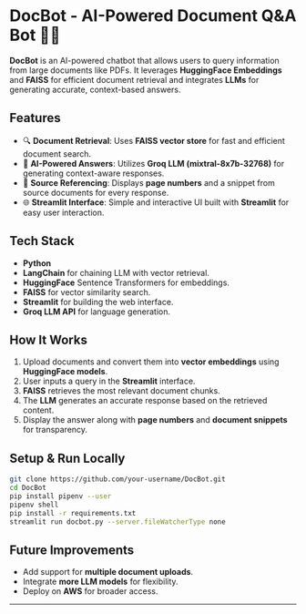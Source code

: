 # DocBot - AI-Powered Document Q&A Bot 📄🤖

**DocBot** is an AI-powered chatbot that allows users to query information from large documents like PDFs. It leverages **HuggingFace Embeddings** and **FAISS** for efficient document retrieval and integrates **LLMs** for generating accurate, context-based answers.

## Features
- 🔍 **Document Retrieval**: Uses **FAISS vector store** for fast and efficient document search.
- 🧠 **AI-Powered Answers**: Utilizes **Groq LLM (mixtral-8x7b-32768)** for generating context-aware responses.
- 📁 **Source Referencing**: Displays **page numbers** and a snippet from source documents for every response.
- 🌐 **Streamlit Interface**: Simple and interactive UI built with **Streamlit** for easy user interaction.

## Tech Stack
- **Python**
- **LangChain** for chaining LLM with vector retrieval.
- **HuggingFace** Sentence Transformers for embeddings.
- **FAISS** for vector similarity search.
- **Streamlit** for building the web interface.
- **Groq LLM API** for language generation.

## How It Works
1. Upload documents and convert them into **vector embeddings** using **HuggingFace models**.
2. User inputs a query in the **Streamlit** interface.
3. **FAISS** retrieves the most relevant document chunks.
4. The **LLM** generates an accurate response based on the retrieved content.
5. Display the answer along with **page numbers** and **document snippets** for transparency.

## Setup & Run Locally
```bash
git clone https://github.com/your-username/DocBot.git
cd DocBot
pip install pipenv --user
pipenv shell
pip install -r requirements.txt
streamlit run docbot.py --server.fileWatcherType none
```

## Future Improvements
- Add support for **multiple document uploads**.
- Integrate **more LLM models** for flexibility.
- Deploy on **AWS** for broader access.

---

